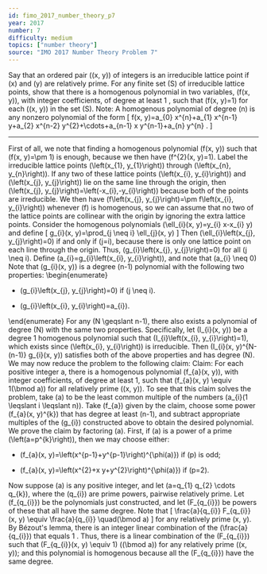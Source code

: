 ```yaml
---
id: fimo_2017_number_theory_p7
year: 2017
number: 7
difficulty: medium
topics: ["number theory"]
source: "IMO 2017 Number Theory Problem 7"
---
```


Say that an ordered pair \((x, y)\) of integers is an irreducible lattice point if \(x\) and \(y\) are relatively prime. For any finite set \(S\) of irreducible lattice points, show that there is a homogenous polynomial in two variables, \(f(x, y)\), with integer coefficients, of degree at least 1 , such that \(f(x, y)=1\) for each \((x, y)\) in the set \(S\).
Note: A homogenous polynomial of degree \(n\) is any nonzero polynomial of the form
\[
f(x, y)=a_{0} x^{n}+a_{1} x^{n-1} y+a_{2} x^{n-2} y^{2}+\cdots+a_{n-1} x y^{n-1}+a_{n} y^{n} .
\]

---
First of all, we note that finding a homogenous polynomial \(f(x, y)\) such that \(f(x, y)=\pm 1\) is enough, because we then have \(f^{2}(x, y)=1\). Label the irreducible lattice points \(\left(x_{1}, y_{1}\right)\) through \(\left(x_{n}, y_{n}\right)\). If any two of these lattice points \(\left(x_{i}, y_{i}\right)\) and \(\left(x_{j}, y_{j}\right)\) lie on the same line through the origin, then \(\left(x_{j}, y_{j}\right)=\left(-x_{i},-y_{i}\right)\) because both of the points are irreducible. We then have \(f\left(x_{j}, y_{j}\right)=\pm f\left(x_{i}, y_{i}\right)\) whenever \(f\) is homogenous, so we can assume that no two of the lattice points are collinear with the origin by ignoring the extra lattice points.
Consider the homogenous polynomials \(\ell_{i}(x, y)=y_{i} x-x_{i} y\) and define
\[
g_{i}(x, y)=\prod_{j \neq i} \ell_{j}(x, y)
\]
Then \(\ell_{i}\left(x_{j}, y_{j}\right)=0\) if and only if \(j=i\), because there is only one lattice point on each line through the origin. Thus, \(g_{i}\left(x_{j}, y_{j}\right)=0\) for all \(j \neq i\). Define \(a_{i}=g_{i}\left(x_{i}, y_{i}\right)\), and note that \(a_{i} \neq 0\)
Note that \(g_{i}(x, y)\) is a degree \(n-1\) polynomial with the following two properties:
\begin{enumerate}

*  \(g_{i}\left(x_{j}, y_{j}\right)=0\) if \(j \neq i\).

*  \(g_{i}\left(x_{i}, y_{i}\right)=a_{i}\).

\end{enumerate}
For any \(N \geqslant n-1\), there also exists a polynomial of degree \(N\) with the same two properties. Specifically, let \(I_{i}(x, y)\) be a degree 1 homogenous polynomial such that \(I_{i}\left(x_{i}, y_{i}\right)=1\), which exists since \(\left(x_{i}, y_{i}\right)\) is irreducible. Then \(I_{i}(x, y)^{N-(n-1)} g_{i}(x, y)\) satisfies both of the above properties and has degree \(N\).
We may now reduce the problem to the following claim:
Claim: For each positive integer a, there is a homogenous polynomial \(f_{a}(x, y)\), with integer coefficients, of degree at least 1, such that \(f_{a}(x, y) \equiv 1(\bmod a)\) for all relatively prime \((x, y)\).
To see that this claim solves the problem, take \(a\) to be the least common multiple of the numbers \(a_{i}(1 \leqslant i \leqslant n)\). Take \(f_{a}\) given by the claim, choose some power \(f_{a}(x, y)^{k}\) that has degree at least \(n-1\), and subtract appropriate multiples of the \(g_{i}\) constructed above to obtain the desired polynomial.
We prove the claim by factoring \(a\). First, if \(a\) is a power of a prime \(\left(a=p^{k}\right)\), then we may choose either:

*  \(f_{a}(x, y)=\left(x^{p-1}+y^{p-1}\right)^{\phi(a)}\) if \(p\) is odd;

*  \(f_{a}(x, y)=\left(x^{2}+x y+y^{2}\right)^{\phi(a)}\) if \(p=2\).

Now suppose \(a\) is any positive integer, and let \(a=q_{1} q_{2} \cdots q_{k}\), where the \(q_{i}\) are prime powers, pairwise relatively prime. Let \(f_{q_{i}}\) be the polynomials just constructed, and let \(F_{q_{i}}\) be powers of these that all have the same degree. Note that
\[
\frac{a}{q_{i}} F_{q_{i}}(x, y) \equiv \frac{a}{q_{i}} \quad(\bmod a)
\]
for any relatively prime \(x, y\). By Bézout's lemma, there is an integer linear combination of the \(\frac{a}{q_{i}}\) that equals 1 . Thus, there is a linear combination of the \(F_{q_{i}}\) such that \(F_{q_{i}}(x, y) \equiv 1\) \((\bmod a)\) for any relatively prime \((x, y)\); and this polynomial is homogenous because all the \(F_{q_{i}}\) have the same degree.
